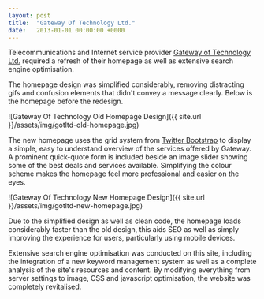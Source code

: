 ```yaml
---
layout: post
title:  "Gateway Of Technology Ltd."
date:   2013-01-01 00:00:00 +0000
---
```

Telecommunications and Internet service provider [Gateway of Technology Ltd.](http://www.gotltd.co.uk/) required a refresh of their homepage as well as extensive search engine optimisation.

The homepage design was simplified considerably, removing distracting gifs and confusion elements that didn't convey a message clearly. Below is the homepage before the redesign.

![Gateway Of Technology Old Homepage Design]({{ site.url }}/assets/img/gotltd-old-homepage.jpg)

The new homepage uses the grid system from [Twitter Bootstrap](http://getbootstrap.com/) to display a simple, easy to understand overview of the services offered by Gateway. A prominent quick-quote form is included beside an image slider showing some of the best deals and services available. Simplifying the colour scheme makes the homepage feel more professional and easier on the eyes.

![Gateway Of Technology New Homepage Design]({{ site.url }}/assets/img/gotltd-new-homepage.jpg)

Due to the simplified design as well as clean code, the homepage loads considerably faster than the old design, this aids SEO as well as simply improving the experience for users, particularly using mobile devices.

Extensive search engine optimisation was conducted on this site, including the integration of a new keyword management system as well as a complete analysis of the site's resources and content. By modifying everything from server settings to image, CSS and javascript optimisation, the website was completely revitalised.